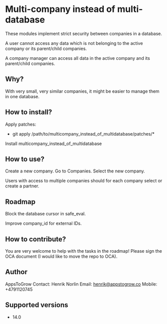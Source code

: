 # Multi-company instead of multi-database

These modules implement strict security between companies in a database.

A user cannot access any data which is not belonging to the active company or its parent/child companies.

A company manager can access all data in the active company and its parent/child companies.

## Why?

With very small, very similar companies, it might be easier to manage them in one database.

## How to install?

Apply patches:
- git apply /path/to/multicompany_instead_of_multidatabase/patches/*

Install multicompany_instead_of_multidatabase

## How to use?

Create a new company.
Go to Companies.
Select the new company.

Users with access to multiple companies should for each company select or create a partner.

## Roadmap

Block the database cursor in safe_eval.

Improve company_id for external IDs.

## How to contribute?

You are very welcome to help with the tasks in the roadmap!
Please sign the OCA document (I would like to move the repo to OCA).

## Author

AppsToGrow
Contact: Henrik Norlin
Email: henrik@appstogrow.co
Mobile: +4791120745

## Supported versions

- 14.0
